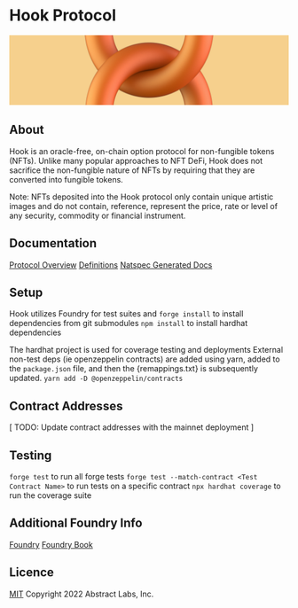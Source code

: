 # Hook Protocol

![Hook](img/hook-protocol-banner.png)

## About

Hook is an oracle-free, on-chain option protocol for non-fungible tokens (NFTs). Unlike many popular approaches to NFT DeFi, Hook does not sacrifice the non-fungible nature of NFTs by requiring that they are converted into fungible tokens.

Note: NFTs deposited into the Hook protocol only contain unique artistic images and do not contain, reference, represent the price, rate or level of any security, commodity or financial instrument.

## Documentation

<!-- [White paper](https://hook.xyz/whitepaper)  -->
<!-- TODO: Add whitepaper when published -->

[Protocol Overview](docs/Overview.md)
[Definitions](docs/Definitions.md)
[Natspec Generated Docs](docs/generated/index.html)

## Setup

Hook utilizes Foundry for test suites and
`forge install` to install dependencies from git submodules
`npm install` to install hardhat dependencies

The hardhat project is used for coverage testing and deployments
External non-test deps (ie openzeppelin contracts) are added using yarn,
added to the `package.json` file, and then the {remappings.txt} is subsequently
updated. `yarn add -D @openzeppelin/contracts`

## Contract Addresses

[ TODO: Update contract addresses with the mainnet deployment ]

## Testing

`forge test` to run all forge tests
`forge test --match-contract <Test Contract Name>` to run tests on a specific contract
`npx hardhat coverage` to run the coverage suite

## Additional Foundry Info

[Foundry](https://github.com/foundry-rs/foundry)
[Foundry Book](https://book.getfoundry.sh)

## Licence

[MIT](LICENCE.md) Copyright 2022 Abstract Labs, Inc.
